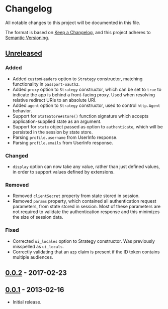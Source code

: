 # Changelog
All notable changes to this project will be documented in this file.

The format is based on [Keep a Changelog](https://keepachangelog.com/en/1.0.0/),
and this project adheres to [Semantic Versioning](https://semver.org/spec/v2.0.0.html).

## [Unreleased]
### Added

- Added `customHeaders` option to `Strategy` constructor, matching functionality
in `passport-oauth2`.
- Added `proxy` option to `Strategy` constructor, which can be set to `true` to
indicate the app is behind a front-facing proxy.  Used when resolving relative
redirect URIs to an absolute URI.
- Added `agent` option to `Strategy` constructor, used to control `http.Agent`
behavior.
- Support for `StateStore#store()` function signature which accepts
application-supplied state as an argument.
- Support for `state` object passed as option to `authenticate`, which will be
persisted in the session by state store.
- Parsing `profile.username` from UserInfo response.
- Parsing `profile.emails` from UserInfo response.

### Changed

- `display` option can now take any value, rather than just defined values, in
order to support values defined by extensions.

### Removed

- Removed `clientSecret` property from state stored in session.
- Removed `params` property, which contained all authentication request
parameters, from state stored in session.  Most of these parameters are not
required to validate the authentication response and this minimizes the size of
session data.

### Fixed

- Corrected `ui_locales` option to Strategy constructor.  Was previously
misspelled as `ui_locals`.
- Correctly validating that an `azp` claim is present if the ID token contains
multiple audiences.

## [0.0.2] - 2017-02-23

## [0.0.1] - 2013-02-16

- Initial release.

[Unreleased]: https://github.com/jaredhanson/passport-openidconnect/compare/v0.0.2...HEAD
[0.0.2]: https://github.com/jaredhanson/passport-openidconnect/compare/v0.0.1...v0.0.2
[0.0.1]: https://github.com/jaredhanson/passport-openidconnect/releases/tag/v0.0.1
